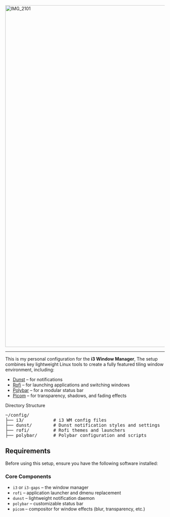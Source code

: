 <img width="1920" height="1080" alt="IMG_2101" src="https://github.com/user-attachments/assets/d78b2398-504a-419e-a878-87bcc635e260" />

___

This is my personal configuration for the **i3 Window Manager**, The setup combines key lightweight Linux tools to create a fully featured tiling window environment, including:

- [Dunst](https://github.com/dunst-project/dunst) – for notifications
- [Rofi](https://github.com/davatorium/rofi) – for launching applications and switching windows
- [Polybar](https://github.com/polybar/polybar) – for a modular status bar
- [Picom](https://github.com/yshui/picom) – for transparency, shadows, and fading effects


Directory Structure
<pre>
~/config/
├── i3/           # i3 WM config files
├── dunst/        # Dunst notification styles and settings
├── rofi/         # Rofi themes and launchers
├── polybar/      # Polybar configuration and scripts
</pre>

## Requirements

Before using this setup, ensure you have the following software installed:

### Core Components

- `i3` or `i3-gaps` – the window manager
- `rofi` – application launcher and dmenu replacement
- `dunst` – lightweight notification daemon
- `polybar` – customizable status bar
- `picom` – compositor for window effects (blur, transparency, etc.) 
